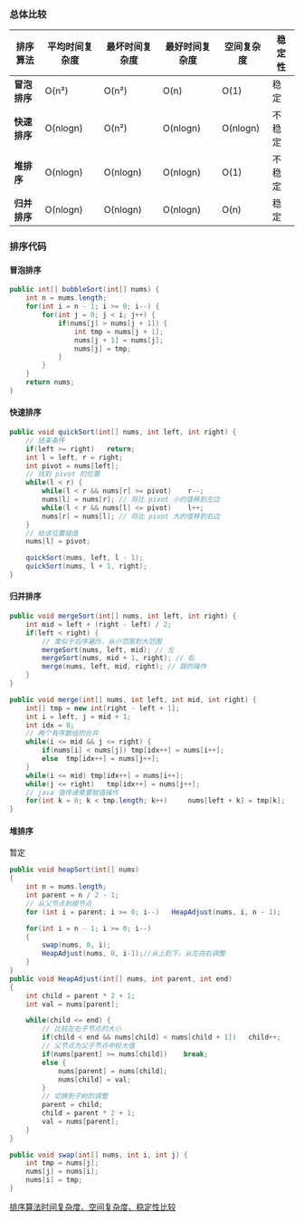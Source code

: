 ### 总体比较

| **排序算法** | **平均时间复杂度** | **最坏时间复杂度** | **最好时间复杂度** | **空间复杂度** | **稳定性** |
| ------------ | ------------------ | ------------------ | ------------------ | -------------- | ---------- |
| **冒泡排序** | O(n²)              | O(n²)              | O(n)               | O(1)           | 稳定       |
| **快速排序** | O(nlogn)           | O(n²)              | O(nlogn)           | O(nlogn)       | 不稳定     |
| **堆排序**   | O(nlogn)           | O(nlogn)           | O(nlogn)           | O(1)           | 不稳定     |
| **归并排序** | O(nlogn)           | O(nlogn)           | O(nlogn)           | O(n)           | 稳定       |

### 排序代码

#### 冒泡排序

```java
public int[] bubbleSort(int[] nums) {
    int n = nums.length;
    for(int i = n - 1; i >= 0; i--) {
        for(int j = 0; j < i; j++) {
            if(nums[j] > nums[j + 1]) {
                int tmp = nums[j + 1];
                nums[j + 1] = nums[j];
                nums[j] = tmp;
            }
        }
    }
    return nums;
}
```

#### 快速排序

```java
public void quickSort(int[] nums, int left, int right) {
    // 结束条件
    if(left >= right)   return;
    int l = left, r = right;
    int pivot = nums[left];
    // 找到 pivot 的位置
    while(l < r) {
        while(l < r && nums[r] >= pivot)    r--;
        nums[l] = nums[r]; // 将比 pivot 小的值移到左边
        while(l < r && nums[l] <= pivot)    l++;
        nums[r] = nums[l]; // 将比 pivot 大的值移到右边
    }
    // 给该位置赋值
    nums[l] = pivot;

    quickSort(nums, left, l - 1);
    quickSort(nums, l + 1, right);
}
```

#### 归并排序

```java
public void mergeSort(int[] nums, int left, int right) {
    int mid = left + (right - left) / 2;
    if(left < right) {
        // 类似于后序遍历，从小范围到大范围
        mergeSort(nums, left, mid); // 左
        mergeSort(nums, mid + 1, right); // 右
        merge(nums, left, mid, right); // 跟的操作
    }
}

public void merge(int[] nums, int left, int mid, int right) {
    int[] tmp = new int[right - left + 1];
    int i = left, j = mid + 1;
    int idx = 0;
    // 两个有序数组的合并
    while(i <= mid && j <= right) {
        if(nums[i] < nums[j]) tmp[idx++] = nums[i++];
        else  tmp[idx++] = nums[j++];
    }
    while(i <= mid) tmp[idx++] = nums[i++];
    while(j <= right)   tmp[idx++] = nums[j++];
	// java 值传递需要赋值操作
    for(int k = 0; k < tmp.length; k++)     nums[left + k] = tmp[k];
}
```

#### 堆排序

暂定

```java
public void heapSort(int[] nums)
{
    int n = nums.length;
    int parent = n / 2 - 1;
    // 从父节点到根节点
    for (int i = parent; i >= 0; i--)   HeapAdjust(nums, i, n - 1);

    for(int i = n - 1; i >= 0; i--)
    {
        swap(nums, 0, i);
        HeapAdjust(nums, 0, i-1);//从上到下，从左向右调整
    }
}
public void HeapAdjust(int[] nums, int parent, int end)
{
    int child = parent * 2 + 1;
    int val = nums[parent];

    while(child <= end) {
        // 比较左右子节点的大小
        if(child < end && nums[child] < nums[child + 1])   child++;
        // 父节点为父子节点中较大值
        if(nums[parent] >= nums[child])    break;
        else {
            nums[parent] = nums[child];
            nums[child] = val;
        }
        // 切换到子树的调整
        parent = child;
        child = parent * 2 + 1;
        val = nums[parent];
    }
}

public void swap(int[] nums, int i, int j) {
    int tmp = nums[j];
    nums[j] = nums[i];
    nums[i] = tmp;
}
```



[排序算法时间复杂度、空间复杂度、稳定性比较](https://blog.csdn.net/pange1991/article/details/85460755)